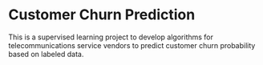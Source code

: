 # Customer Churn Prediction
This is a supervised learning project to develop algorithms for telecommunications service vendors to predict customer churn probability based on labeled data.

